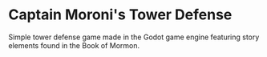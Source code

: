 # Captain Moroni's Tower Defense

Simple tower defense game made in the Godot game engine featuring story elements found in the Book of Mormon.
